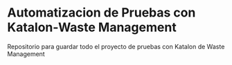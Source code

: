 # Automatizacion de Pruebas con Katalon-Waste Management
 Repositorio para guardar todo el proyecto de pruebas con Katalon de Waste Management
